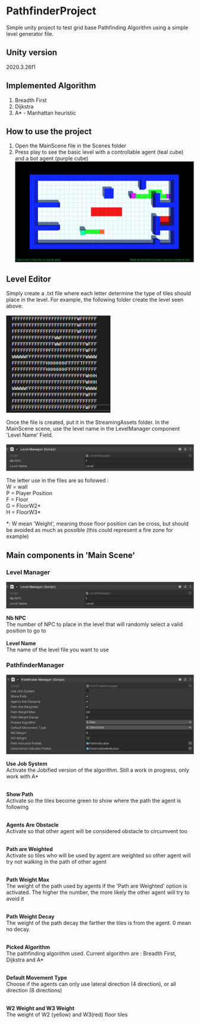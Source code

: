 # PathfinderProject 
Simple unity project to test grid base Pathfinding Algorithm using a simple level generator file.</br>

## Unity version
2020.3.26f1
 
## Implemented Algorithm
1. Breadth First
2. Dijkstra
3. A* - Manhattan heuristic

## How to use the project
1. Open the MainScene file in the Scenes folder
2. Press play to see the basic level with a controllable agent (teal cube) and a bot agent (purple cube)
![Screenshot of how the project look when activated](/Screenshot/MainLevel.png)

## Level Editor
Simply create a .txt file where each letter determine the type of tiles should place in the level. For example, the following folder create the level seen above: </BR></BR>
![Screenshot of a level seen in visual studio](/Screenshot/levelExample.png)

Once the file is created, put it in the StreamingAssets folder. In the MainScene scene, use the level name in the LevelManager component 'Level Name' Field. </BR></BR>
![Screenshot of how the level manager component](/Screenshot/LevelManager.png)

<p>
The letter use in the files are as followed :</BR>
W = wall</BR>
P = Player Position</BR>
F = Floor</BR>
G = FloorW2*</BR>
H = FloorW3*</BR>
</p>
*: W mean 'Weight', meaning those floor position can be cross, but should be avoided as much as possible (this could represent a fire zone for example)

## Main components in 'Main Scene'
### Level Manager
![Screenshot of how the level manager component](/Screenshot/LevelManager.png)</BR>

<b>Nb NPC</b></BR>
The number of NPC to place in the level that will randomly select a valid position to go to </BR></BR>
<b>Level Name</b></BR>
The name of the level file you want to use

### PathfinderManager
![Screenshot of how the level manager component](/Screenshot/PathfinderManager.png)</BR>

<b>Use Job System</b></BR>
Activate the Jobified version of the algorithm. Still a work in progress, only work with A*</BR></BR>

<b>Show Path</b></BR>
Activate so the tiles become green to show where the path the agent is following</BR></BR>

<b>Agents Are Obstacle</b></BR>
Activate so that other agent will be considered obstacle to circumvent too</BR></BR>

<b>Path are Weighted</b></BR>
Activate so tiles who will be used by agent are weighted so other agent will try not walking in the path of other agent</BR></BR>

<b>Path Weight Max</b></BR>
The weight of the path used by agents if the 'Path are Weighted' option is activated. The higher the number, the more likely the other agent will try to avoid it</BR></BR>

<b>Path Weight Decay</b></BR>
The weight of the path decay the farther the tiles is from the agent. 0 mean no decay.</BR></BR>

<b>Picked Algorithm</b></BR>
The pathfinding algorithm used. Current algorithm are : Breadth First, Dijkstra and A*</BR></BR>

<b>Default Movement Type</b></BR>
Choose if the agents can only use lateral direction (4 direction), or all direction (8 directions)</BR></BR>

<b>W2 Weight and W3 Weight</b></BR>
The weight of W2 (yellow) and W3(red) floor tiles</BR></BR>
